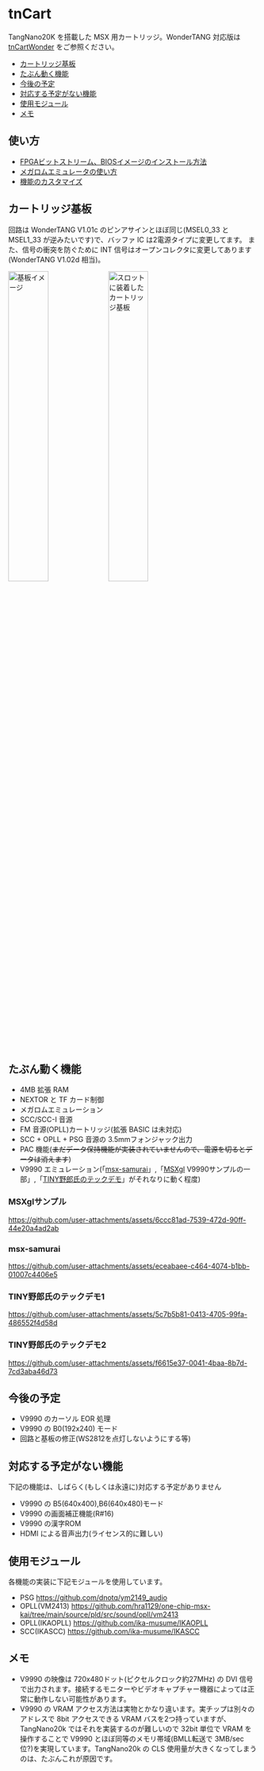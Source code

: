 # tnCart
TangNano20K を搭載した MSX 用カートリッジ。WonderTANG 対応版は [tnCartWonder](https://github.com/herraa1/tnCartWonder) をご参照ください。

- [カートリッジ基板](#カートリッジ基板)
- [たぶん動く機能](#たぶん動く機能)
- [今後の予定](#今後の予定)
- [対応する予定がない機能](#対応する予定がない機能)
- [使用モジュール](#使用モジュール)
- [メモ](#メモ)

## 使い方

- [FPGAビットストリーム、BIOSイメージのインストール方法](https://github.com/buppu3/tnCart/blob/main/doc/flash.md)
- [メガロムエミュレータの使い方](https://github.com/buppu3/tnCart/blob/main/doc/megarom.md)
- [機能のカスタマイズ](https://github.com/buppu3/tnCart/blob/main/doc/config.md)

## カートリッジ基板
回路は WonderTANG V1.01c のピンアサインとほぼ同じ(MSEL0_33 と MSEL1_33 が逆みたいです)で、バッファ IC は2電源タイプに変更してます。
また、信号の衝突を防ぐために INT 信号はオープンコレクタに変更してあります(WonderTANG V1.02d 相当)。

<img alt="基板イメージ" src="https://github.com/buppu3/tnCart/blob/main/pics/tnCart_rev1_3d.png?raw=true" width="40%" /><img alt="スロットに装着したカートリッジ基板" src="https://github.com/buppu3/tnCart/blob/main/pics/tnCart_rev1_mounted.png?raw=true" width="40%" />

## たぶん動く機能
- 4MB 拡張 RAM
- NEXTOR と TF カード制御
- メガロムエミュレーション
- SCC/SCC-I 音源
- FM 音源(OPLL)カートリッジ(拡張 BASIC は未対応)
- SCC + OPLL + PSG 音源の 3.5mmフォンジャック出力
- PAC 機能(~~まだデータ保持機能が実装されていませんので、電源を切るとデータは消えます~~)
- V9990 エミュレーション(「[msx-samurai](https://github.com/albs-br/msx-samurai)」,「[MSXgl](https://github.com/aoineko-fr/MSXgl) V9990サンプルの一部」,「[TINY野郎氏のテックデモ](https://www.youtube.com/watch?v=I6kXyMaED0s)」がそれなりに動く程度)

### MSXglサンプル
https://github.com/user-attachments/assets/6ccc81ad-7539-472d-90ff-44e20a4ad2ab

### msx-samurai
https://github.com/user-attachments/assets/eceabaee-c464-4074-b1bb-01007c4406e5

### TINY野郎氏のテックデモ1
https://github.com/user-attachments/assets/5c7b5b81-0413-4705-99fa-486552f4d58d

### TINY野郎氏のテックデモ2
https://github.com/user-attachments/assets/f6615e37-0041-4baa-8b7d-7cd3aba46d73

## 今後の予定
- V9990 のカーソル EOR 処理
- V9990 の B0(192x240) モード
- 回路と基板の修正(WS2812を点灯しないようにする等)

## 対応する予定がない機能
下記の機能は、しばらく(もしくは永遠に)対応する予定がありません
- V9990 の B5(640x400),B6(640x480)モード
- V9990 の画面補正機能(R#16)
- V9990 の漢字ROM
- HDMI による音声出力(ライセンス的に難しい)

## 使用モジュール
各機能の実装に下記モジュールを使用しています。
- PSG https://github.com/dnotq/ym2149_audio
- OPLL(VM2413) https://github.com/hra1129/one-chip-msx-kai/tree/main/source/pld/src/sound/opll/vm2413
- OPLL(IKAOPLL) https://github.com/ika-musume/IKAOPLL
- SCC(IKASCC) https://github.com/ika-musume/IKASCC

## メモ
- V9990 の映像は 720x480ドット(ピクセルクロック約27MHz) の DVI 信号で出力されます。接続するモニターやビデオキャプチャー機器によっては正常に動作しない可能性があります。
- V9990 の VRAM アクセス方法は実物とかなり違います。実チップは別々のアドレスで 8bit アクセスできる VRAM バスを2つ持っていますが、TangNano20k ではそれを実装するのが難しいので 32bit 単位で VRAM を操作することで V9990 とほぼ同等のメモリ帯域(BMLL転送で 3MB/sec 位?)を実現しています。TangNano20k の CLS 使用量が大きくなってしまうのは、たぶんこれが原因です。
